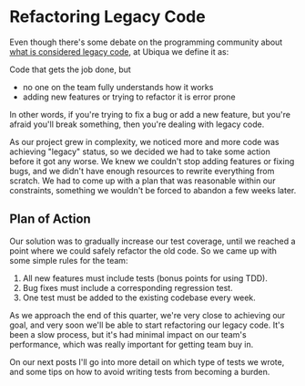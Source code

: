 # Refactoring Legacy Code
Even though there's some debate on the programming community about [what is considered legacy code](http://programmers.stackexchange.com/questions/94007/when-is-code-legacy), at Ubiqua we define it as:

Code that gets the job done, but
- no one on the team fully understands how it works
- adding new features or trying to refactor it is error prone

In other words, if you're trying to fix a bug or add a new feature, but you're afraid you'll break something, then you're dealing with legacy code.

As our project grew in complexity, we noticed more and more code was achieving "legacy" status, so we decided we had to take some action before it got any worse. We knew we couldn't stop adding features or fixing bugs, and we didn't have enough resources to rewrite everything from scratch. We had to come up with a plan that was reasonable within our constraints, something we wouldn't be forced to abandon a few weeks later.

## Plan of Action
Our solution was to gradually increase our test coverage, until we reached a point where we could safely refactor the old code. So we came up with some simple rules for the team:
1. All new features must include tests (bonus points for using TDD).
2. Bug fixes must include a corresponding regression test.
3. One test must be added to the existing codebase every week.

As we approach the end of this quarter, we're very close to achieving our goal, and very soon we'll be able to start refactoring our legacy code. It's been a slow process, but it's had minimal impact on our team's performance, which was really important for getting team buy in.

On our next posts I'll go into more detail on which type of tests we wrote, and some tips on how to avoid writing tests from becoming a burden.
